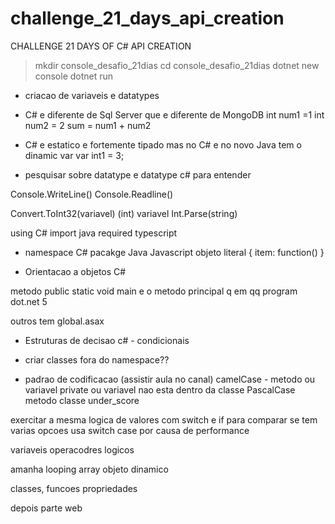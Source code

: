# challenge_21_days_api_creation

CHALLENGE 21 DAYS OF C# API CREATION

> mkdir console_desafio_21dias
> cd console_desafio_21dias
> dotnet new console
> dotnet run

- criacao de variaveis e datatypes
- C# e diferente de Sql Server que e diferente de MongoDB
  int num1 =1
  int num2 = 2
  sum = num1 + num2

- C# e estatico e fortemente tipado mas no C# e no novo Java tem o dinamic var
  var int1 = 3;

- pesquisar sobre datatype e datatype c# para entender

Console.WriteLine()
Console.Readline()

Convert.ToInt32(variavel)
(int) variavel
Int.Parse(string)

using C#
import java
required typescript

- namespace C#
  pacakge Java
  Javascript objeto literal {
  item: function()
  }

- Orientacao a objetos C#

metodo public static void main e o metodo principal q em qq program dot.net 5

outros tem global.asax

- Estruturas de decisao c# - condicionais

- criar classes fora do namespace??

- padrao de codificacao (assistir aula no canal)
  camelCase - metodo ou variavel private ou variavel nao esta dentro da classe
  PascalCase metodo classe
  under_score

exercitar a mesma logica de valores com switch e if para comparar
se tem varias opcoes usa switch case por causa de performance

variaveis operacodres logicos

amanha looping array objeto dinamico

classes, funcoes propriedades

depois parte web
